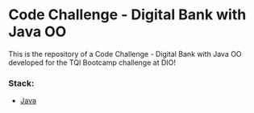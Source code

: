 # Code Challenge - Digital Bank with Java OO

This is the repository of a Code Challenge - Digital Bank with Java OO developed for the TQI Bootcamp challenge at DIO!

### Stack:

* [Java](https://dev.java/)